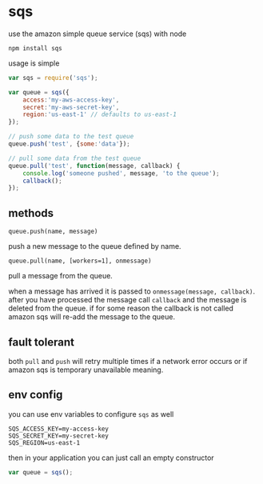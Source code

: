 # sqs

use the amazon simple queue service (sqs) with node

	npm install sqs

usage is simple

``` js
var sqs = require('sqs');

var queue = sqs({
	access:'my-aws-access-key',
	secret:'my-aws-secret-key',
	region:'us-east-1' // defaults to us-east-1
});

// push some data to the test queue
queue.push('test', {some:'data'});

// pull some data from the test queue
queue.pull('test', function(message, callback) {
	console.log('someone pushed', message, 'to the queue');
	callback();
});
```

## methods

	queue.push(name, message)

push a new message to the queue defined by name.

	queue.pull(name, [workers=1], onmessage)

pull a message from the queue.

when a message has arrived it is passed to `onmessage(message, callback)`.
after you have processed the message call `callback` and the message is deleted from the queue.
if for some reason the callback is not called amazon sqs will re-add the message to the queue.

## fault tolerant

both `pull` and `push` will retry multiple times if a network error occurs or if amazon sqs is temporary unavailable meaning.

## env config

you can use env variables to configure `sqs` as well

```
SQS_ACCESS_KEY=my-access-key
SQS_SECRET_KEY=my-secret-key
SQS_REGION=us-east-1
```

then in your application you can just call an empty constructor

``` js
var queue = sqs();
```